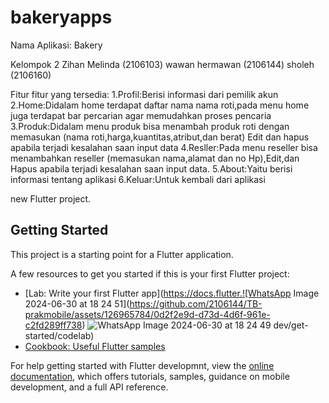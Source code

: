 # bakeryapps

Nama Aplikasi: Bakery

Kelompok 2
Zihan Melinda (2106103)
wawan hermawan (2106144)
sholeh (2106160)

Fitur fitur yang tersedia:
1.Profil:Berisi informasi dari pemilik akun
2.Home:Didalam home terdapat daftar nama nama roti,pada menu home juga terdapat bar percarian agar memudahkan proses pencaria
3.Produk:Didalam menu produk bisa menambah produk roti dengan memasukan (nama roti,harga,kuantitas,atribut,dan berat) Edit dan hapus apabila terjadi kesalahan saan input data
4.Resller:Pada menu reseller bisa menambahkan reseller  (memasukan nama,alamat dan no Hp),Edit,dan Hapus apabila terjadi kesalahan saan input data.
5.About:Yaitu berisi informasi tentang aplikasi
6.Keluar:Untuk kembali dari aplikasi


 new Flutter project.

## Getting Started

This project is a starting point for a Flutter application.

A few resources to get you started if this is your first Flutter project:

- [Lab: Write your first Flutter app](https://docs.flutter.![WhatsApp Image 2024-06-30 at 18 24 51](https://github.com/2106144/TB-prakmobile/assets/126965784/0d2f2e9d-d73d-4d6f-961e-c2fd289ff738)
![WhatsApp Image 2024-06-30 at 18 24 49](https://github.com/2106144/TB-prakmobile/assets/126965784/b58fbccb-dfc7-4472-afa5-8d7c604e2c96)
dev/get-started/codelab)
- [Cookbook: Useful Flutter samples](https://docs.flutter.dev/cookbook)

For help getting started with Flutter developmnt, view the
[online documentation](https://docs.flutter.deve/), which offers tutorials,
samples, guidance on mobile development, and a full API reference.
